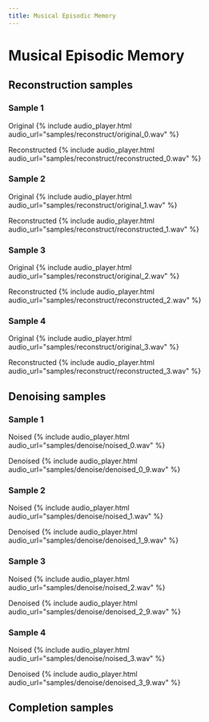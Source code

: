 ```yaml
---
title: Musical Episodic Memory
---
```


# Musical Episodic Memory

## Reconstruction samples

### Sample 1
Original
{% include audio_player.html audio_url="samples/reconstruct/original_0.wav" %}

Reconstructed
{% include audio_player.html audio_url="samples/reconstruct/reconstructed_0.wav" %}

### Sample 2
Original
{% include audio_player.html audio_url="samples/reconstruct/original_1.wav" %}

Reconstructed
{% include audio_player.html audio_url="samples/reconstruct/reconstructed_1.wav" %}

### Sample 3
Original
{% include audio_player.html audio_url="samples/reconstruct/original_2.wav" %}

Reconstructed
{% include audio_player.html audio_url="samples/reconstruct/reconstructed_2.wav" %}

### Sample 4
Original
{% include audio_player.html audio_url="samples/reconstruct/original_3.wav" %}

Reconstructed
{% include audio_player.html audio_url="samples/reconstruct/reconstructed_3.wav" %}

## Denoising samples

### Sample 1
Noised
{% include audio_player.html audio_url="samples/denoise/noised_0.wav" %}

Denoised
{% include audio_player.html audio_url="samples/denoise/denoised_0_9.wav" %}

### Sample 2
Noised
{% include audio_player.html audio_url="samples/denoise/noised_1.wav" %}

Denoised
{% include audio_player.html audio_url="samples/denoise/denoised_1_9.wav" %}

### Sample 3
Noised
{% include audio_player.html audio_url="samples/denoise/noised_2.wav" %}

Denoised
{% include audio_player.html audio_url="samples/denoise/denoised_2_9.wav" %}

### Sample 4
Noised
{% include audio_player.html audio_url="samples/denoise/noised_3.wav" %}

Denoised
{% include audio_player.html audio_url="samples/denoise/denoised_3_9.wav" %}

## Completion samples

